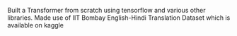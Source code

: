 Built a Transformer from scratch using tensorflow and various other libraries.
Made use of IIT Bombay English-Hindi Translation Dataset which is available on kaggle
